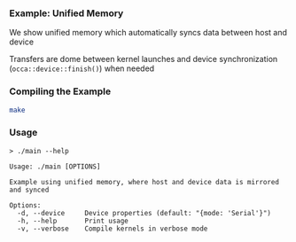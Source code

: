 ### Example: Unified Memory

We show unified memory which automatically syncs data between host and device

Transfers are dome between kernel launches and device synchronization (`occa::device::finish()`) when needed

### Compiling the Example

```bash
make
```

### Usage

```
> ./main --help

Usage: ./main [OPTIONS]

Example using unified memory, where host and device data is mirrored and synced

Options:
  -d, --device     Device properties (default: "{mode: 'Serial'}")
  -h, --help       Print usage
  -v, --verbose    Compile kernels in verbose mode
```
